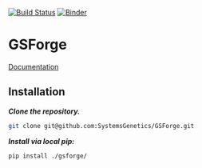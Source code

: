 [![Build Status](https://travis-ci.com/SystemsGenetics/GSForge.svg?branch=master)](https://travis-ci.com/SystemsGenetics/GSForge)
[![Binder](https://mybinder.org/badge_logo.svg)](https://mybinder.org/v2/gh/SystemsGenetics/GSForge/master?filepath=examples%2FWelcome.ipynb)


# GSForge

[Documentation](https://systemsgenetics.github.io/GSForge/)

## Installation

***Clone the repository.***

```bash
git clone git@github.com:SystemsGenetics/GSForge.git
```

***Install via local pip:***

```bash
pip install ./gsforge/
```
